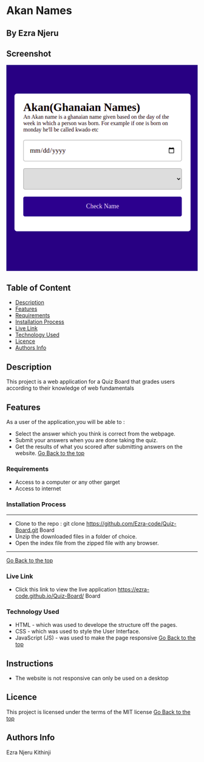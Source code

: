# Akan Names
 ## By Ezra Njeru
## Screenshot
 ![image](./assets/images/snapshot.png)
 ## Table of Content
 - [Description](#description)
 - [Features](#features)
 - [Requirements](#requirements)
 - [Installation Process](#installation-Process)
 - [Live Link](#Live-Link)
 - [Technology  Used](#technology-Used)
 - [Licence](#licence)
 - [Authors Info](#Authors-Info)
 ## Description
 <p>This project is a web application for a Quiz Board that grades users according to their knowledge of web fundamentals</p>

## Features

As a user of the application,you will be able to :
* Select the answer which you think is correct from the webpage.
* Submit your answers when  you are done taking the quiz.
* Get the results of what you scored after submitting answers on the website.
[Go Back to the top](#QuizBoard)
 ###  Requirements
 * Access to  a computer or any other garget
 * Access to internet
 ### Installation Process
 ****
* Clone to the repo : git clone https://github.com/Ezra-code/Quiz-Board.git Board
* Unzip the downloaded files in a folder of choice.
* Open the index file from the zipped file with any browser.
 ****
 [Go Back to the top](#Quiz-Board)
### Live Link
- Click this link to view the live application https://ezra-code.github.io/Quiz-Board/ Board
### Technology  Used
* HTML - which was used to develope the structure off the pages.
* CSS - which was used to style the User Interface.
* JavaScript (JS) - was used to make the page responsive
[Go Back to the top](#Quiz-Board)
## Instructions
* The website is not responsive can only be used on a desktop
## Licence
This project is licensed under the terms of the MIT license
[Go Back to the top](#Quiz-Board)
## Authors Info
Ezra Njeru Kithinji 